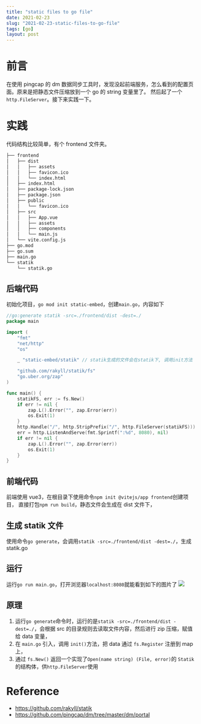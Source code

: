```yaml
---
title: "static files to go file"
date: 2021-02-23
slug: "2021-02-23-static-files-to-go-file"
tags: [go]
layout: post
---
```


# 前言

在使用 pingcap 的 dm 数据同步工具时，发现没起前端服务，怎么看到的配置页面。原来是把静态文件压缩放到一个 go 的 string 变量里了。
然后起了一个 `http.FileServer`。接下来实践一下。

# 实践

代码结构比较简单，有个 frontend 文件夹。

```bash
├── frontend
│   ├── dist
│   │   ├── assets
│   │   ├── favicon.ico
│   │   └── index.html
│   ├── index.html
│   ├── package-lock.json
│   ├── package.json
│   ├── public
│   │   └── favicon.ico
│   ├── src
│   │   ├── App.vue
│   │   ├── assets
│   │   ├── components
│   │   └── main.js
│   └── vite.config.js
├── go.mod
├── go.sum
├── main.go
└── statik
    └── statik.go
```

## 后端代码

初始化项目，`go mod init static-embed`，创建`main.go`，内容如下

```go
//go:generate statik -src=./frontend/dist -dest=./
package main

import (
	"fmt"
	"net/http"
	"os"

	_ "static-embed/statik" // statik生成的文件会在statik下, 调用init方法

	"github.com/rakyll/statik/fs"
	"go.uber.org/zap"
)

func main() {
	statikFS, err := fs.New()
	if err != nil {
		zap.L().Error("", zap.Error(err))
		os.Exit(1)
	}
	http.Handle("/", http.StripPrefix("/", http.FileServer(statikFS)))
	err = http.ListenAndServe(fmt.Sprintf(":%d", 8080), nil)
	if err != nil {
		zap.L().Error("", zap.Error(err))
		os.Exit(1)
	}
}
```

## 前端代码

前端使用 vue3，在根目录下使用命令`npm init @vitejs/app frontend`创建项目，
直接打包`npm run build`，静态文件会生成在 dist 文件下，

## 生成 statik 文件

使用命令`go generate`，会调用`statik -src=./frontend/dist -dest=./`，生成 statik.go

## 运行

运行`go run main.go`，打开浏览器`localhost:8080`就能看到如下的图片了
![](assets/statik-vue.png)

## 原理

1. 运行`go generate`命令时，运行的是`statik -src=./frontend/dist -dest=./`，会根据 src 的目录规则去读取文件内容，然后进行 zip 压缩，赋值给 data 变量，
2. 在 `main.go` 引入，调用 `init()`方法，把 data 通过 `fs.Register` 注册到 map 上，
3. 通过 `fs.New()` 返回一个实现了`Open(name string) (File, error)`的 `Statik` 的结构体，供`http.FileServer`使用

# Reference

- https://github.com/rakyll/statik
- https://github.com/pingcap/dm/tree/master/dm/portal

